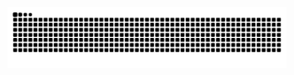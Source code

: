 ![GitHub Snake animation](https://raw.githubusercontent.com/emisadler/emisadler/output/github-contribution-grid-snake.svg)
